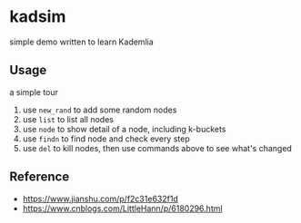 # kadsim

simple demo written to learn Kademlia

## Usage

a simple tour

1. use `new_rand` to add some random nodes
2. use `list` to list all nodes
3. use `node` to show detail of a node, including k-buckets
4. use `findn` to find node and check every step
5. use `del` to kill nodes, then use commands above to see what's changed

## Reference

* https://www.jianshu.com/p/f2c31e632f1d
* https://www.cnblogs.com/LittleHann/p/6180296.html